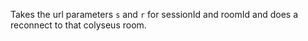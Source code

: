 
Takes the url parameters `s` and `r` for sessionId and roomId and does a reconnect to that colyseus room.
